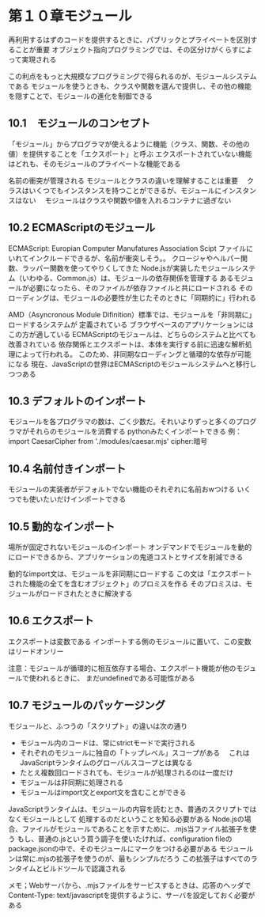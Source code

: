 # 第１０章モジュール

再利用するはずのコードを提供するときに、パブリックとプライベートを区別することが重要
オブジェクト指向プログラミングでは、その区分けがくらすによって実現される

この利点をもっと大規模なプログラミングで得られるのが、モジュールシステムである
モジュールを使うときも、クラスや関数を選んで提供し、その他の機能を隠すことで、モジュールの進化を制御できる

## 10.1　モジュールのコンセプト
「モジュール」からプログラマが使えるように機能（クラス、関数、その他の値）を提供することを「エクスポート」と呼ぶ
エクスポートされていない機能はどれも、そのモジュールのプライベートな機能である

名前の衝突が管理される
モジュールとクラスの違いを理解することは重要
　クラスはいくつでもインスタンスを持つことができるが、モジュールにインスタンスはない
　モジュールはクラスや関数や値を入れるコンテナに過ぎない

## 10.2 ECMAScriptのモジュール
 
ECMAScript: Europian Computer Manufatures Association Scipt
ファイルにいれてインクルードできるが、名前が衝突しそう。。
クロージャやヘルパー関数、ラッパー関数を使ってやりくしてきた
Node.jsが実装したモジュールシステム（いわゆる、Common.js）は、モジュールの依存関係を管理する
あるモジュールが必要になったら、そのファイルが依存ファイルと共にロードされる
そのローディングは、モジュールの必要性が生じたそのときに「同期的に」行われる

AMD（Asyncronous Module Difinition）標準では、モジュールを「非同期に」ロードするシステムが
定義されている
ブラウザベースのアプリケーションにはこの方が適している
ECMAScriptのモジュールは、どちらのシステムと比べても改善されている
依存関係とエクスポートは、本体を実行する前に迅速な解析処理によって行われる。
このため、非同期なローディングと循環的な依存が可能になる
現在、JavaScriptの世界はECMAScriptのモジュールシステムへと移行しつつある

## 10.3 デフォルトのインポート

モジュールを各プログラマの数は、ごく少数だ。それいよりずっと多くのプログラマがそれらのモジュールを消費する
pythonみたくインポートできる
例：import CaesarCipher from './modules/caesar.mjs'
cipher:暗号

## 10.4 名前付きインポート

モジュールの実装者がデフォルトでない機能のそれぞれに名前おwつける
いくつでも使いたいだけインポートできる

## 10.5 動的なインポート

場所が固定されないモジュールのインポート
オンデマンドでモジュールを動的にロードできるから、アプリケーションの鬼道コストとサイズを削減できる

動的なimport文は、モジュールを非同期にロードする
この文は「エクスポートされた機能の全てを含むオブジェクト」のプロミスを作る
そのプロミスは、モジュールがロードされたときに解決する

## 10.6 エクスポート

エクスポートは変数である
インポートする側のモジュールに置いて、この変数はリードオンリー

注意：モジュールが循環的に相互依存する場合、エクスポート機能が他のモジュールで使われるときに、
まだundefinedである可能性がある

## 10.7 モジュールのパッケージング

モジュールと、ふつうの「スクリプト」の違いは次の通り

* モジュール内のコードは、常にstrictモードで実行される
* それぞれのモジュールに独自の「トップレベル」スコープがある
　これはJavaScriptランタイムのグローバルスコープとは異なる
* たとえ複数回ロードされても、モジュールが処理されるのは一度だけ
* モジュールは非同期に処理される
* モジュールはimport文とexport文を含むことができる

JavaScriptランタイムは、モジュールの内容を読むとき、普通のスクリプトではなくモジュールとして
処理するのだということを知る必要がある
Node.jsの場合、ファイルがモジュールであることを示すために、.mjs当ファイル拡張子を使う
もし、普通の.jsという買う調子を使いたければ、configuration fileのpackage.jsonの中で、そのモジュールにマークをつける必要がある
モジュールンは常に.mjsの拡張子を使うのが、最もシンプルだろう
この拡張子はすべてのランタイムとビルドツールで認識される

メモ；Webサーバから、.mjsファイルをサービスするときは、応答のヘッダでContent-Type: text/javascriptを提供するように、サーバを設定しておく必要がある
